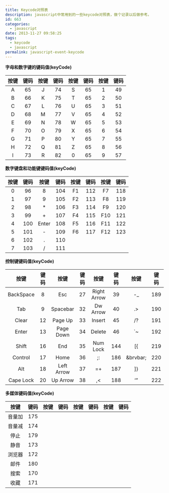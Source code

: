```yaml
---
title: Keycode对照表
description: javascript中常用到的一些keycode对照表，做个记录以后做参考。
id: 663
categories:
  - javascript
date: 2013-11-27 09:58:25
tags:
  - keycode
  - javascript
permalink: javascript-event-keycode
---
```

 **字母和数字键的键码值(keyCode)** 

|  按键  |  键码  |  按键  |  键码 |  按键  |  键码  |  按键  |  键码  | 
| :----: | :----: | :----: | :----:| :----: | :----: | :----: | :----: |
|   A    |  65    |   J    |  74   |    S   |   65   |    1   |   49   |
|   B    |  66    |   K    |  75   |    T   |   65   |    2   |   50   |  
|   C    |  67    |   L    |  76   |    U   |   65   |    3   |   51   |  
|   D    |  68    |   M    |  77   |    V   |   65   |    4   |   52   |  
|   E    |  69    |   N    |  78   |    W   |   65   |    5   |   53   |  
|   F    |  70    |   O    |  79   |    X   |   65   |    6   |   54   |  
|   G    |  71    |   P    |  80   |    Y   |   65   |    7   |   55   |  
|   H    |  72    |   Q    |  81   |    Z   |   65   |    8   |   56   |  
|   I    |  73    |   R    |  82   |    0   |   65   |    9   |   57   |      


 **数字键盘和功能键键码值(keyCode)** 

|  按键  |  键码  |  按键  |  键码 |  按键  |  键码  |  按键  |  键码  | 
| :----: | :----: | :----: | :----:| :----: | :----: | :----: | :----: |
|   0    |  96	  |   8    |  104  |    F1  |   112  |   F7	  |   118  |
|   1    |  97	  |   9    |  105  |    F2  |   113  |   F8	  |   119  |  
|   2    |  98	  |   *    |  106  |    F3  |   114  |   F9	  |   120  |  
|   3    |  99	  |   +    |  107  |    F4  |   115  |   F10  |   121  |  
|   4    |  100   | Enter  |  108  |    F5  |   116  |   F11  |   122  |  
|   5    |  101   |   -    |  109  |    F6  |   117  |   F12  |   123  |  
|   6    |  102   |   .    |  110  |        |        |        |        |  
|   7    |  103   |   /    |  111  |        |        |        |        |  


 **控制键键码值(keyCode)** 	


|      按键     |  键码  |     按键     |  键码 |       按键      |  键码   |  按键   |  键码   | 
|     :----:    | :----: |    :----:    | :----:|      :----:     | :----:  | :----:  | :----:  |
|   BackSpace   |  8     | Esc	        |  27   |    Right Arrow  |   39	|    -_   |   189   |
|   Tab	        |  9     | Spacebar	    |  32   |    Dw Arrow	  |   40	|    .>   |   190   |  
|   Clear	    |  12    | Page Up    	|  33   |    Insert	      |   45    |    /?   |   191   |  
|   Enter	    |  13    | Page Down	|  34   |    Delete	      |   46    |    `~   |   192   |  
|   Shift	    |  16    | End	        |  35   |    Num Lock	  |   144   |    [{   |   219   |  
|   Control     |  17    | Home	        |  36   |    ;:	          |   186   | \&brvbar; |   220   |  
|   Alt	        |  18    | Left Arrow	|  37   |    =+	          |   187   |    ]}   |   221   |  
|   Cape Lock   |  20    | Up Arrow	    |  38   |    ,<	          |   188   |    ‘”   |   222   |  



 **多媒体键码值(keyCode)** 

|    按键   |  键码  |  按键  |  键码 |  按键  |  键码  |  按键  |  键码  | 
|   :----:  | :----: | :----: | :----:| :----: | :----: | :----: | :----: |
|   音量加	|  175   |        |       |        |        |        |        |
|   音量减	|  174   |        |       |        |        |        |        |  
|   停止	|  179   |        |       |        |        |        |        |  
|   静音	|  173   |        |       |        |        |        |        |  
|   浏览器	|  172   |        |       |        |        |        |        |  
|   邮件	|  180   |        |       |        |        |        |        |  
|   搜索	|  170   |        |       |        |        |        |        |  
|   收藏	|  171   |        |       |        |        |        |        |  

